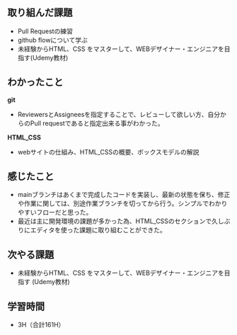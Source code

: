 ## 取り組んだ課題
- Pull Requestの練習    
- github flowについて学ぶ  
- 未経験からHTML、CSS をマスターして、WEBデザイナー・エンジニアを目指す(Udemy教材)  
  
## わかったこと  

__git__  

- ReviewersとAssigneesを指定することで、レビューして欲しい方、自分からのPull requestであると指定出来る事がわかった。  
  
__HTML_CSS__
- webサイトの仕組み、HTML_CSSの概要、ボックスモデルの解説  
  
## 感じたこと
- mainブランチはあくまで完成したコードを実装し、最新の状態を保ち、修正や作業に関しては、別途作業ブランチを切ってから行う。シンプルでわかりやすいフローだと思った。  
- 最近は主に開発環境の課題が多かった為、HTML_CSSのセクションで久しぶりにエディタを使った課題に取り組むことができた。  
## 次やる課題  
- 未経験からHTML、CSS をマスターして、WEBデザイナー・エンジニアを目指す (Udemy教材)  
  
## 学習時間  
- 3H（合計161H）  

